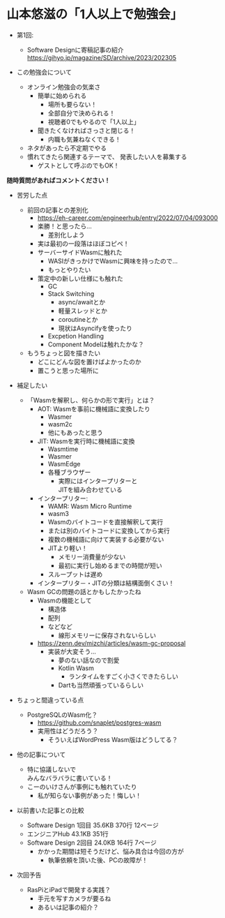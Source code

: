 # 山本悠滋の「1人以上で勉強会」

- 第1回:
    - Software Designに寄稿記事の紹介
      <https://gihyo.jp/magazine/SD/archive/2023/202305>


- この勉強会について
    - オンライン勉強会の気楽さ
        - 簡単に始められる
            - 場所も要らない！
            - 全部自分で決められる！
            - 視聴者0でもやるので「1人以上」
        - 聞きたくなければさっさと閉じる！
            - 内職も気兼ねなくできる！
    - ネタがあったら不定期でやる
    - 慣れてきたら関連するテーマで、
      発表したい人を募集する
        - ゲストとして呼ぶのでもOK！

**随時質問があればコメントください！**

- 苦労した点
    - 前回の記事との差別化
        - <https://eh-career.com/engineerhub/entry/2022/07/04/093000>
        - 楽勝！と思ったら...
            - 差別化しよう
        - 実は最初の一段落はほぼコピペ！
        - サーバーサイドWasmに触れた
            - WASIがきっかけでWasmに興味を持ったので...
            - もっとやりたい
        - 策定中の新しい仕様にも触れた
            - GC
            - Stack Switching
                - async/awaitとか
                - 軽量スレッドとか
                - coroutineとか
                - 現状はAsyncifyを使ったり
            - Excpetion Handling
            - Component Modelは触れたかな？
    - もうちょっと図を描きたい
        - どこにどんな図を置けばよかったのか
        - 置こうと思った場所に
- 補足したい
    - 「Wasmを解釈し、何らかの形で実行」とは？
        - AOT: Wasmを事前に機械語に変換したり
            - Wasmer
            - wasm2c
            - 他にもあったと思う
        - JIT: Wasmを実行時に機械語に変換
            - Wasmtime
            - Wasmer
            - WasmEdge
            - 各種ブラウザー
                - 実際にはインタープリターと  
                  JITを組み合わせている
        - インタープリター:
            - WAMR: Wasm Micro Runtime
            - wasm3
            - Wasmのバイトコードを直接解釈して実行
            - または別のバイトコードに変換してから実行
            - 複数の機械語に向けて実装する必要がない
            - JITより軽い！
                - メモリー消費量が少ない
                - 最初に実行し始めるまでの時間が短い
            - スループットは遅め
        - インタープリタ－・JITの分類は結構面倒くさい！
    - Wasm GCの問題の話とかもしたかったね
        - Wasmの機能として
            - 構造体
            - 配列
            - などなど
                - 線形メモリーに保存されないらしい
        - <https://zenn.dev/mizchi/articles/wasm-gc-proposal>
            - 実装が大変そう...
                - 夢のない話なので割愛
                - Kotlin Wasm
                    - ランタイムをすごく小さくできたらしい
                - Dartも当然頑張っているらしい
- ちょっと間違っている点
    - PostgreSQLのWasm化？
        - <https://github.com/snaplet/postgres-wasm>
        - 実用性はどうだろう？
            - そういえばWordPress Wasm版はどうしてる？
- 他の記事について
    - 特に協議しないで  
      みんなバラバラに書いている！
    - こーのいけさんが事例にも触れていたり
        - 私が知らない事例があった！悔しい！
- 以前書いた記事との比較
    - Software Design 1回目 35.6KB 370行 12ページ
    - エンジニアHub         43.1KB 351行
    - Software Design 2回目 24.0KB 164行  7ページ
        - かかった期間は短そうだけど、悩み具合は今回の方が
            - 執筆依頼を頂いた後、PCの故障が！

- 次回予告
    - RasPiとiPadで開発する実践？
        - 手元を写すカメラが要るね
        - あるいは記事の紹介？
